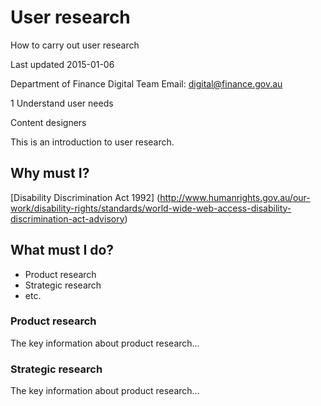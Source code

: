 <!-- PAGE METADATA -->
<!-- Page title: -->
# User research
<!-- Subtitle: -->
How to carry out user research
<!-- Update date: -->
Last updated 2015-01-06
<!-- Contact with email link: -->
Department of Finance Digital Team
Email: [digital@finance.gov.au](digital@finance.gov.au)

<!-- Digital Service Standard Criteria tags: -->
1 Understand user needs
<!-- Digital Service Standard Role tags: -->
Content designers

<!-- ARTICLE CONTENT-->
<!-- Introductory text: -->
This is an introduction to user research.
## Why must I?
<!-- Explain policy mandate, including link to authoritative sources: -->
[Disability Discrimination Act 1992] (http://www.humanrights.gov.au/our-work/disability-rights/standards/world-wide-web-access-disability-discrimination-act-advisory)

<!-- CHECKLIST OR EQUIVALENT -->
## What must I do?
<!-- The checklist will be generated from the subheadings in the page body. If a checklist is not appopriate note it here: -->
- Product research
- Strategic research
- etc.

<!-- Checklist item 1: -->
### Product research
<!-- High-level summary text: -->
The key information about product research...
<!-- Provie detailed instructions. -->

<!-- Checklist item 2: -->
### Strategic research
<!-- High-level summary text: -->
The key information about product research...
<!-- Provie detailed instructions. -->

<!-- ILLUSTRATIVE CONTENT 
if required use the following code -->
<!-- Images -->

<!-- Tables -->

<!-- Lists -->
